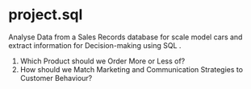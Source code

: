 # project.sql
Analyse Data from a Sales Records database for scale model cars and extract information for Decision-making using SQL .

1. Which Product should we Order More or Less of?
2. How should we Match Marketing and Communication Strategies to Customer Behaviour?
